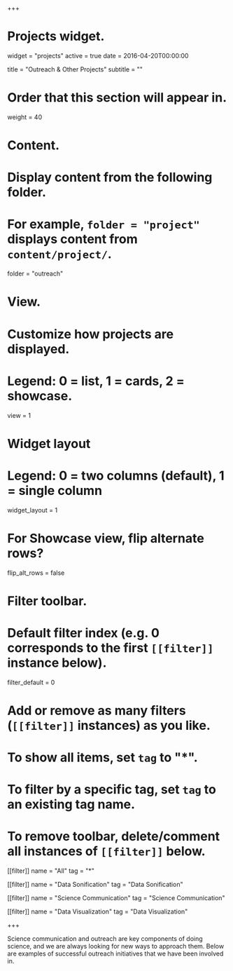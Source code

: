 +++
# Projects widget.
widget = "projects"
active = true
date = 2016-04-20T00:00:00

title = "Outreach & Other Projects"
subtitle = ""

# Order that this section will appear in.
weight = 40

# Content.
# Display content from the following folder.
# For example, `folder = "project"` displays content from `content/project/`.
folder = "outreach"

# View.
# Customize how projects are displayed.
# Legend: 0 = list, 1 = cards, 2 = showcase.
view = 1

# Widget layout
# Legend: 0 = two columns (default), 1 = single column
widget_layout = 1

# For Showcase view, flip alternate rows?
flip_alt_rows = false

# Filter toolbar.

# Default filter index (e.g. 0 corresponds to the first `[[filter]]` instance below).
filter_default = 0

# Add or remove as many filters (`[[filter]]` instances) as you like.
# To show all items, set `tag` to "*".
# To filter by a specific tag, set `tag` to an existing tag name.
# To remove toolbar, delete/comment all instances of `[[filter]]` below.
 [[filter]]
   name = "All"
   tag = "*"

 [[filter]]
   name = "Data Sonification"
   tag = "Data Sonification"

 [[filter]]
   name = "Science Communication"
   tag = "Science Communication"
   
 [[filter]]
   name = "Data Visualization"
   tag = "Data Visualization"

+++

Science communication and outreach are key components of doing science, and we are always looking for new ways to approach them. Below are examples of successful outreach initiatives that we have been involved in.

<!-- These efforts have ranged in scope from in-house events at the Lamont-Doherty Earth Observatory, including [Research as Art](https://researchasart.wordpress.com/), the [Seismic Sound Lab](http://www.seismicsoundlab.org/), and [Open House](https://openhouse.ldeo.columbia.edu/) to working with middle and high school students at the [American Museum of Natural History](https://www.amnh.org/) and speaking to undergraduates at minority-serving institutions as an [IRIS Recruitment Speaker](https://www.iris.edu/hq/internship/recruitment).  -->

<!-- Most recently, I have been involved with the [Career Opportunities and Research in Earth Sciences (CORES)] (https://deepsoutreach.brown.edu/dc/) program at Brown University, which aims to introduce Providence high school students to the Earth Sciences by bringing an interactive curriculum to their classrooms. -->
<br/><br/>
